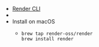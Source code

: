 - [Render CLI](https://docs.render.com/cli)
-
- Install on macOS
	- ```shell
	  brew tap render-oss/render
	  brew install render
	  ```